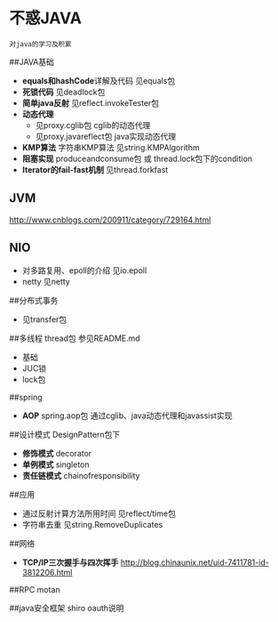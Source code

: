 # 不惑JAVA
    对java的学习及积累

##JAVA基础

- **equals和hashCode**详解及代码 见equals包
- **死锁代码** 见deadlock包
- **简单java反射** 见reflect.invokeTester包
- **动态代理**
    - 见proxy.cglib包 cglib的动态代理
    - 见proxy.javareflect包 java实现动态代理
- **KMP算法** 字符串KMP算法 见string.KMPAlgorithm
- **阻塞实现** produceandconsume包 或 thread.lock包下的condition
- **Iterator的fail-fast机制** 见thread.forkfast

## JVM
http://www.cnblogs.com/200911/category/729164.html

## NIO
- 对多路复用、epoll的介绍 见io.epoll
- netty 见netty

##分布式事务
- 见transfer包

##多线程 thread包
参见README.md
- 基础
- JUC锁
- lock包

##spring
- **AOP** spring.aop包 通过cglib、java动态代理和javassist实现

##设计模式
DesignPattern包下
- **修饰模式** decorator
- **单例模式** singleton
- **责任链模式** chainofresponsibility

##应用
- 通过反射计算方法所用时间 见reflect/time包
- 字符串去重 见string.RemoveDuplicates

##网络
- **TCP/IP三次握手与四次挥手** http://blog.chinaunix.net/uid-7411781-id-3812206.html

##RPC
motan

##java安全框架
shiro oauth说明
